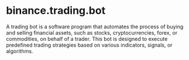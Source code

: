 # binance.trading.bot
A trading bot is a software program that automates the process of buying and selling financial assets, such as stocks, cryptocurrencies, forex, or commodities, on behalf of a trader. This bot is designed to execute predefined trading strategies based on various indicators, signals, or algorithms.
